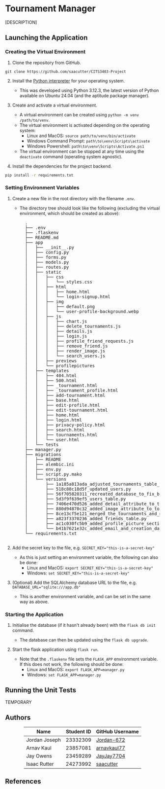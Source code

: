 # Tournament Manager
[DESCRIPTION]

## Launching the Application
### Creating the Virtual Environment
1. Clone the repository from GitHub.
```
git clone https://github.com/saacutter/CITS3403-Project
```

2. Install the [Python interpreter](https://www.python.org/downloads/) for your operating system.
    - This was developed using Python 3.12.3, the latest version of Python available on Ubuntu 24.04 (and the aptitude package manager).

3. Create and activate a virtual environment.
    - A virtual environment can be created using `python -m venv /path/to/venv`.
    - The virtual environment is activated depending on the operating system:
        - Linux and MacOS: `source path/to/venv/bin/activate`
        - Windows Command Prompt: `path\to\venv\Scripts\activate`
        - Windows Powershell: `path\to\venv\Scripts\Activate.ps1`
    - The virtual environment can be stopped at any time using the `deactivate` command (operating system agnostic).

5. Install the dependencies for the project backend.
```bash
pip install -r requirements.txt
```

### Setting Environment Variables
1. Create a new file in the root directory with the filename `.env`.
    - The directory tree should look like the following (excluding the virtual environment, which should be created as above):
        <pre>
        .
        ├── .env
        ├── .flaskenv
        ├── README.md
        ├── app
        │   ├── __init__.py
        │   ├── config.py
        │   ├── forms.py
        │   ├── models.py
        │   ├── routes.py
        │   ├── static
        │   │   ├── css
        │   │   │   └── styles.css
        │   │   ├── html
        │   │   │   ├── home.html
        │   │   │   └── login-signup.html
        │   │   ├── img
        │   │   │   ├── default.png
        │   │   │   └── user-profile-background.webp
        │   │   ├── js
        │   │   │   ├── chart.js
        │   │   │   ├── delete_tournaments.js
        │   │   │   ├── details.js
        │   │   │   ├── login.js
        │   │   │   ├── profile_friend_requests.js
        │   │   │   ├── remove_friend.js
        │   │   │   ├── render_image.js
        │   │   │   └── search_users.js
        │   │   ├── previews
        │   │   └── profilepictures
        │   ├── templates
        │   │   ├── 404.html
        │   │   ├── 500.html
        │   │   ├── _tournament.html
        │   │   ├── _tournament_profile.html
        │   │   ├── add-tournament.html
        │   │   ├── base.html
        │   │   ├── edit-profile.html
        │   │   ├── edit-tournament.html
        │   │   ├── home.html
        │   │   ├── login.html
        │   │   ├── privacy-policy.html
        │   │   ├── search.html
        │   │   ├── tournaments.html
        │   │   └── user.html
        │   └── tests
        ├── manager.py
        ├── migrations
        │   ├── README
        │   ├── alembic.ini
        │   ├── env.py
        │   ├── script.py.mako
        │   └── versions
        │       ├── 1a185a813ada_adjusted_tournaments_table_to_have_a_.py
        │       ├── 518c88c18d5f_updated_users.py
        │       ├── 56f705820311_recreated_database_to_fix_broken_.py
        │       ├── 5d3f9f639ef5_users_table.py
        │       ├── 7406e470d526_added_detail_attribute_to_tournaments_.py
        │       ├── 880d94870c32_added_image_attribute_to_tournaments_.py
        │       ├── 8ce13cf5e121_merged_the_tournaments_and_matches_.py
        │       ├── a823f3370236_added_friends_table.py
        │       ├── ac1c030fc5b9_added_profile_picture_section_to_users_.py
        │       └── b41b7621e32c_added_email_and_creation_date_field_to_.py
        └── requirements.txt
        </pre>

2. Add the secret key to the file, e.g. `SECRET_KEY="this-is-a-secret-key"`
    - As this is just setting an environment variable, the following can also be done:
        - Linux and MacOS: `export SECRET_KEY="this-is-a-secret-key"`
        - Windows: `set SECRET_KEY="this-is-a-secret-key"`

3. (Optional) Add the SQLAlchemy database URL to the file, e.g. `DATABASE_URL="sqlite:///app.db"`
    - This is another environment variable, and can be set in the same way as above.


### Starting the Application
1. Initialise the database (if it hasn't already been) with the `flask db init` command.
    - The database can then be updated using the `flask db upgrade`.

2. Start the flask application using `flask run`.
    - Note that the `.flaskenv` file sets the `FLASK_APP` environment variable. If this does not work, the following should be done:
        - Linux and MacOS: `export FLASK_APP=manager.py`
        - Windows: `set FLASK_APP=manager.py`


## Running the Unit Tests
TEMPORARY


## Authors
<div style="text-align: center; justify-self: center;">

|     Name      | Student ID |                GitHub Username                |     
|---------------|------------|-----------------------------------------------|
| Jordan Joseph | 23332309   | [Jordan-672](https://github.com/Jordan-672)   |
| Arnav Kaul    | 23857081   | [arnavkaul77](https://github.com/arnavkaul77) |
| Jay Owens     | 23459289   | [JayJay7704](https://github.com/JayJay7704)   |
| Isaac Rutter  | 24273992   | [saacutter](https://github.com/saacutter)     |

</div>


## References
